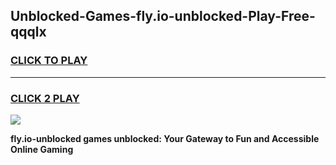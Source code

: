 
## Unblocked-Games-fly.io-unblocked-Play-Free-qqqlx
<h3>
<a href="https://premium76.site?title=fly.io-unblocked&ref=10A">CLICK TO PLAY</a></h3>
<hr>

<h3>
<a href="https://premium76.site?title=fly.io-unblocked&ref=10A">CLICK 2 PLAY</a>
  
</h3>

<a href="https://premium76.site?title=fly.io-unblocked&ref=10A"><img src="https://clearcache.store/games.png"></a>


**fly.io-unblocked games unblocked: Your Gateway to Fun and Accessible Online Gaming**
